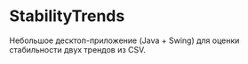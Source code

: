 # StabilityTrends

Небольшое десктоп-приложение (Java + Swing) для оценки стабильности двух трендов из CSV.
